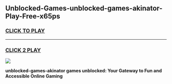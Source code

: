 
## Unblocked-Games-unblocked-games-akinator-Play-Free-x65ps
<h3>
<a href="https://premium76.site?title=unblocked-games-akinator&ref=18A">CLICK TO PLAY</a></h3>
<hr>

<h3>
<a href="https://premium76.site?title=unblocked-games-akinator&ref=18A">CLICK 2 PLAY</a>
  
</h3>

<a href="https://premium76.site?title=unblocked-games-akinator&ref=18A"><img src="https://clearcache.store/games.png"></a>


**unblocked-games-akinator games unblocked: Your Gateway to Fun and Accessible Online Gaming**
